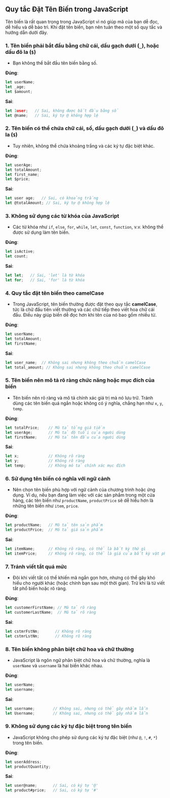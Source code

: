 ## Quy tắc Đặt Tên Biến trong JavaScript

Tên biến là rất quan trọng trong JavaScript vì nó giúp mã của bạn dễ đọc, dễ hiểu và dễ bảo trì. Khi đặt tên biến, bạn nên tuân theo một số quy tắc và hướng dẫn dưới đây.

### 1. **Tên biến phải bắt đầu bằng chữ cái, dấu gạch dưới (`_`), hoặc dấu đô la (`$`)**
   - Bạn không thể bắt đầu tên biến bằng số.
   
   **Đúng**:
   ```javascript
   let userName;
   let _age;
   let $amount;
   ```

   **Sai**:
   ```javascript
   let 1user;   // Sai, không được bắt đầu bằng số
   let @name;   // Sai, ký tự @ không hợp lệ
   ```

### 2. **Tên biến có thể chứa chữ cái, số, dấu gạch dưới (`_`) và dấu đô la (`$`)**
   - Tuy nhiên, không thể chứa khoảng trắng và các ký tự đặc biệt khác.
   
   **Đúng**:
   ```javascript
   let userAge;
   let totalAmount;
   let first_name;
   let $price;
   ```

   **Sai**:
   ```javascript
   let user age;   // Sai, có khoảng trắng
   let @totalAmount; // Sai, ký tự @ không hợp lệ
   ```

### 3. **Không sử dụng các từ khóa của JavaScript**
   - Các từ khóa như `if`, `else`, `for`, `while`, `let`, `const`, `function`, v.v. không thể được sử dụng làm tên biến.

   **Đúng**:
   ```javascript
   let isActive;
   let count;
   ```

   **Sai**:
   ```javascript
   let let;   // Sai, 'let' là từ khóa
   let for;   // Sai, 'for' là từ khóa
   ```

### 4. **Quy tắc đặt tên biến theo camelCase**
   - Trong JavaScript, tên biến thường được đặt theo quy tắc **camelCase**, tức là chữ đầu tiên viết thường và các chữ tiếp theo viết hoa chữ cái đầu. Điều này giúp biến dễ đọc hơn khi tên của nó bao gồm nhiều từ.

   **Đúng**:
   ```javascript
   let userName;
   let totalAmount;
   let firstName;
   ```

   **Sai**:
   ```javascript
   let user_name;  // Không sai nhưng không theo chuẩn camelCase
   let total_amount; // Không sai nhưng không theo chuẩn camelCase
   ```

### 5. **Tên biến nên mô tả rõ ràng chức năng hoặc mục đích của biến**
   - Tên biến nên rõ ràng và mô tả chính xác giá trị mà nó lưu trữ. Tránh dùng các tên biến quá ngắn hoặc không có ý nghĩa, chẳng hạn như `x`, `y`, `temp`.

   **Đúng**:
   ```javascript
   let totalPrice;    // Mô tả tổng giá tiền
   let userAge;       // Mô tả độ tuổi của người dùng
   let firstName;     // Mô tả tên đầu của người dùng
   ```

   **Sai**:
   ```javascript
   let x;             // Không rõ ràng
   let y;             // Không rõ ràng
   let temp;          // Không mô tả chính xác mục đích
   ```

### 6. **Sử dụng tên biến có nghĩa với ngữ cảnh**
   - Nên chọn tên biến phù hợp với ngữ cảnh của chương trình hoặc ứng dụng. Ví dụ, nếu bạn đang làm việc với các sản phẩm trong một cửa hàng, các tên biến như `productName`, `productPrice` sẽ dễ hiểu hơn là những tên biến như `item`, `price`.

   **Đúng**:
   ```javascript
   let productName;   // Mô tả tên sản phẩm
   let productPrice;  // Mô tả giá sản phẩm
   ```

   **Sai**:
   ```javascript
   let itemName;      // Không rõ ràng, có thể là bất kỳ thứ gì
   let itemPrice;     // Không rõ ràng, có thể là giá của bất kỳ vật phẩm nào
   ```

### 7. **Tránh viết tắt quá mức**
   - Đôi khi viết tắt có thể khiến mã ngắn gọn hơn, nhưng có thể gây khó hiểu cho người khác (hoặc chính bạn sau một thời gian). Trừ khi là từ viết tắt phổ biến hoặc rõ ràng.

   **Đúng**:
   ```javascript
   let customerFirstName; // Mô tả rõ ràng
   let customerLastName;  // Mô tả rõ ràng
   ```

   **Sai**:
   ```javascript
   let cstmrFstNm;       // Không rõ ràng
   let cstmrLstNm;       // Không rõ ràng
   ```

### 8. **Tên biến không phân biệt chữ hoa và chữ thường**
   - JavaScript là ngôn ngữ phân biệt chữ hoa và chữ thường, nghĩa là `userName` và `username` là hai biến khác nhau.

   **Đúng**:
   ```javascript
   let userName;
   let username;
   ```

   **Sai**:
   ```javascript
   let username;        // Không sai, nhưng có thể gây nhầm lẫn
   let Username;        // Không sai, nhưng có thể gây nhầm lẫn
   ```

### 9. **Không sử dụng các ký tự đặc biệt trong tên biến**
   - JavaScript không cho phép sử dụng các ký tự đặc biệt (như `@`, `!`, `#`, `*`) trong tên biến.

   **Đúng**:
   ```javascript
   let userAddress;
   let productQuantity;
   ```

   **Sai**:
   ```javascript
   let user@name;       // Sai, có ký tự '@'
   let product#price;   // Sai, có ký tự '#'
   ```